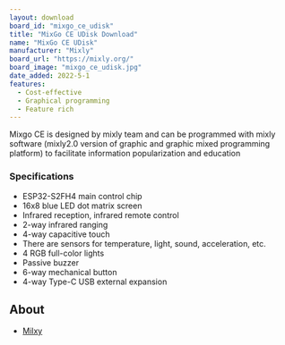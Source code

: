 ```yaml
---
layout: download
board_id: "mixgo_ce_udisk"
title: "MixGo CE UDisk Download"
name: "MixGo CE UDisk"
manufacturer: "Mixly"
board_url: "https://mixly.org/"
board_image: "mixgo_ce_udisk.jpg"
date_added: 2022-5-1
features:
  - Cost-effective
  - Graphical programming
  - Feature rich
---
```


Mixgo CE is designed by mixly team and can be programmed with mixly software (mixly2.0 version of graphic and graphic mixed programming platform) to facilitate information popularization and education
### Specifications

* ESP32-S2FH4 main control chip
* 16x8 blue LED dot matrix screen
* Infrared reception, infrared remote control
* 2-way infrared ranging
* 4-way capacitive touch
* There are sensors for temperature, light, sound, acceleration, etc.
* 4 RGB full-color lights
* Passive buzzer
* 6-way mechanical button
* 4-way Type-C USB external expansion

## About
* [Milxy](https://mixly.org/)
